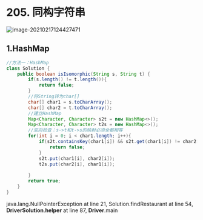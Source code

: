 # 205. 同构字符串

![image-20210217124427471](https://raw.githubusercontent.com/TWDH/Leetcode-From-Zero/pictures/img/image-20210217124427471.png)

## 1.HashMap

```java
//方法一：HashMap
class Solution {
    public boolean isIsomorphic(String s, String t) {
        if(s.length() != t.length()){
            return false;
        }
        //将String转为char[]
        char[] char1 = s.toCharArray();
        char[] char2 = t.toCharArray();
        //建立HashMap
        Map<Character, Character> s2t = new HashMap<>();
        Map<Character, Character> t2s = new HashMap<>();
        //双向检查：s->t和t->s的映射必须全都相等
        for(int i = 0; i < char1.length; i++){
            if(s2t.containsKey(char1[i]) && s2t.get(char1[i]) != char2[i] || t2s.containsKey(char2[i]) && t2s.get(char2[i]) != char1[i]){
                return false;
            }
            s2t.put(char1[i], char2[i]);
            t2s.put(char2[i], char1[i]);
            
        }
        return true;
    }
}
```

java.lang.NullPointerException
  at line 21, Solution.findRestaurant
  at line 54, __DriverSolution__.__helper__
  at line 87, __Driver__.main